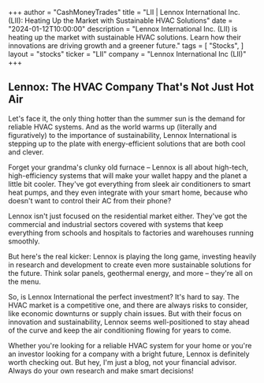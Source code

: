 +++
author = "CashMoneyTrades"
title = "LII |  Lennox International Inc. (LII): Heating Up the Market with Sustainable HVAC Solutions"
date = "2024-01-12T10:00:00"
description = "Lennox International Inc. (LII) is heating up the market with sustainable HVAC solutions. Learn how their innovations are driving growth and a greener future."
tags = [
"Stocks",
]
layout = "stocks"
ticker = "LII"
company = "Lennox International Inc (LII)"
+++
        


##  Lennox: The HVAC Company That's Not Just Hot Air

Let's face it, the only thing hotter than the summer sun is the demand for reliable HVAC systems.  And as the world warms up (literally and figuratively) to the importance of sustainability, Lennox International is stepping up to the plate with energy-efficient solutions that are both cool and clever. 

Forget your grandma's clunky old furnace – Lennox is all about high-tech, high-efficiency systems that will make your wallet happy and the planet a little bit cooler. They've got everything from sleek air conditioners to smart heat pumps, and they even integrate with your smart home, because who doesn't want to control their AC from their phone? 

Lennox isn't just focused on the residential market either.  They've got the commercial and industrial sectors covered with systems that keep everything from schools and hospitals to factories and warehouses running smoothly.  

But here's the real kicker: Lennox is playing the long game, investing heavily in research and development to create even more sustainable solutions for the future. Think solar panels, geothermal energy, and more – they're all on the menu. 

So, is Lennox International the perfect investment?  It's hard to say. The HVAC market is a competitive one, and there are always risks to consider, like economic downturns or supply chain issues.  But with their focus on innovation and sustainability, Lennox seems well-positioned to stay ahead of the curve and keep the air conditioning flowing for years to come.  

Whether you're looking for a reliable HVAC system for your home or you're an investor looking for a company with a bright future, Lennox is definitely worth checking out.  But hey, I'm just a blog, not your financial advisor.  Always do your own research and make smart decisions! 

        